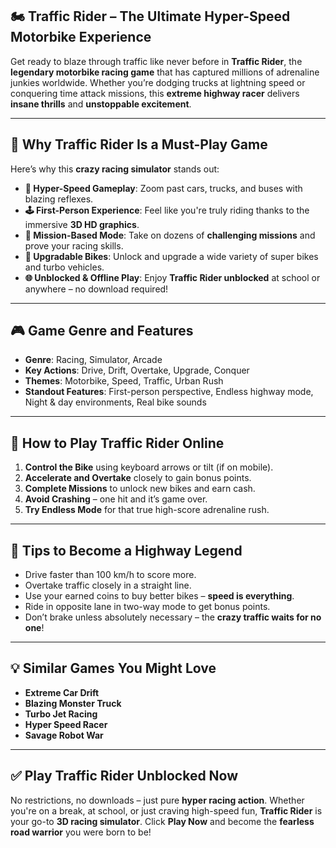 ## 🏍️ **Traffic Rider – The Ultimate Hyper-Speed Motorbike Experience**

Get ready to blaze through traffic like never before in **Traffic Rider**, the **legendary motorbike racing game** that has captured millions of adrenaline junkies worldwide. Whether you’re dodging trucks at lightning speed or conquering time attack missions, this **extreme highway racer** delivers **insane thrills** and **unstoppable excitement**.

---

## 🌟 **Why Traffic Rider Is a Must-Play Game**

Here’s why this **crazy racing simulator** stands out:

* **🚀 Hyper-Speed Gameplay**: Zoom past cars, trucks, and buses with blazing reflexes.
* **🕹️ First-Person Experience**: Feel like you're truly riding thanks to the immersive **3D HD graphics**.
* **🎯 Mission-Based Mode**: Take on dozens of **challenging missions** and prove your racing skills.
* **🔧 Upgradable Bikes**: Unlock and upgrade a wide variety of super bikes and turbo vehicles.
* **🌐 Unblocked & Offline Play**: Enjoy **Traffic Rider unblocked** at school or anywhere – no download required!

---

## 🎮 **Game Genre and Features**

* **Genre**: Racing, Simulator, Arcade
* **Key Actions**: Drive, Drift, Overtake, Upgrade, Conquer
* **Themes**: Motorbike, Speed, Traffic, Urban Rush
* **Standout Features**: First-person perspective, Endless highway mode, Night & day environments, Real bike sounds

---

## 🚦 **How to Play Traffic Rider Online**

1. **Control the Bike** using keyboard arrows or tilt (if on mobile).
2. **Accelerate and Overtake** closely to gain bonus points.
3. **Complete Missions** to unlock new bikes and earn cash.
4. **Avoid Crashing** – one hit and it’s game over.
5. **Try Endless Mode** for that true high-score adrenaline rush.

---

## 🏁 **Tips to Become a Highway Legend**

* Drive faster than 100 km/h to score more.
* Overtake traffic closely in a straight line.
* Use your earned coins to buy better bikes – **speed is everything**.
* Ride in opposite lane in two-way mode to get bonus points.
* Don’t brake unless absolutely necessary – the **crazy traffic waits for no one**!

---

## 💡 **Similar Games You Might Love**

* **Extreme Car Drift**
* **Blazing Monster Truck**
* **Turbo Jet Racing**
* **Hyper Speed Racer**
* **Savage Robot War**

---

## ✅ **Play Traffic Rider Unblocked Now**

No restrictions, no downloads – just pure **hyper racing action**. Whether you're on a break, at school, or just craving high-speed fun, **Traffic Rider** is your go-to **3D racing simulator**. Click **Play Now** and become the **fearless road warrior** you were born to be!
